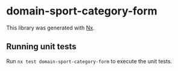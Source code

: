 # domain-sport-category-form

This library was generated with [Nx](https://nx.dev).

## Running unit tests

Run `nx test domain-sport-category-form` to execute the unit tests.
